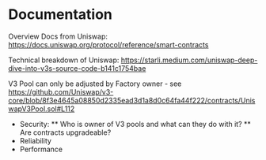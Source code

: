 # Documentation
Overview Docs from Uniswap: https://docs.uniswap.org/protocol/reference/smart-contracts

Technical breakdown of Uniswap: https://starli.medium.com/uniswap-deep-dive-into-v3s-source-code-b141c1754bae

V3 Pool can only be adjusted by Factory owner - see https://github.com/Uniswap/v3-core/blob/8f3e4645a08850d2335ead3d1a8d0c64fa44f222/contracts/UniswapV3Pool.sol#L112 

* Security: 
** Who is owner of V3 pools and what can they do with it?
** Are contracts upgradeable?
* Reliability
* Performance